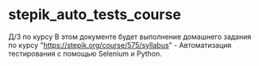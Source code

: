 # stepik_auto_tests_course
Д/З по курсу
В этом документе будет выполнение домашнего задания по курсу "https://stepik.org/course/575/syllabus" - Автоматизация тестирования с помощью Selenium и Python. 

